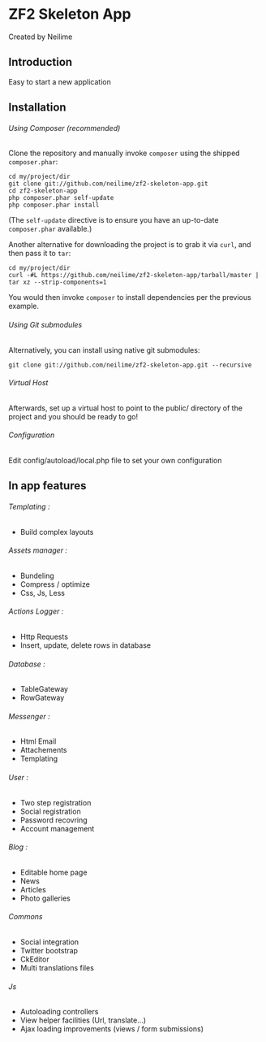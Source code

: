 ZF2 Skeleton App
================

Created by Neilime

Introduction
------------

Easy to start a new application

Installation
------------

###### Using Composer (recommended)

Clone the repository and manually invoke `composer` using the shipped
`composer.phar`:

    cd my/project/dir
    git clone git://github.com/neilime/zf2-skeleton-app.git
    cd zf2-skeleton-app
    php composer.phar self-update
    php composer.phar install

(The `self-update` directive is to ensure you have an up-to-date `composer.phar`
available.)

Another alternative for downloading the project is to grab it via `curl`, and
then pass it to `tar`:

    cd my/project/dir
    curl -#L https://github.com/neilime/zf2-skeleton-app/tarball/master | tar xz --strip-components=1

You would then invoke `composer` to install dependencies per the previous
example.

###### Using Git submodules

Alternatively, you can install using native git submodules:

    git clone git://github.com/neilime/zf2-skeleton-app.git --recursive

###### Virtual Host

Afterwards, set up a virtual host to point to the public/ directory of the
project and you should be ready to go!

###### Configuration

Edit config/autoload/local.php file to set your own configuration

In app features
------------

###### Templating : 

* Build complex layouts

###### Assets manager :

* Bundeling
* Compress / optimize
* Css, Js, Less

######  Actions Logger :

* Http Requests
* Insert, update, delete rows in database

###### Database : 

* TableGateway
* RowGateway

###### Messenger :

* Html Email
* Attachements
* Templating

###### User :

* Two step registration
* Social registration
* Password recovring
* Account management

###### Blog :

* Editable home page
* News
* Articles
* Photo galleries

###### Commons

* Social integration
* Twitter bootstrap
* CkEditor
* Multi translations files 

###### Js

* Autoloading controllers
* View helper facilities (Url, translate...)
* Ajax loading improvements (views / form submissions)
